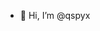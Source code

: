 - 👋 Hi, I’m @qspyx

<!---
qspyx/qspyx is a ✨ special ✨ repository because its `README.md` (this file) appears on your GitHub profile.
You can click the Preview link to take a look at your changes.
--->

